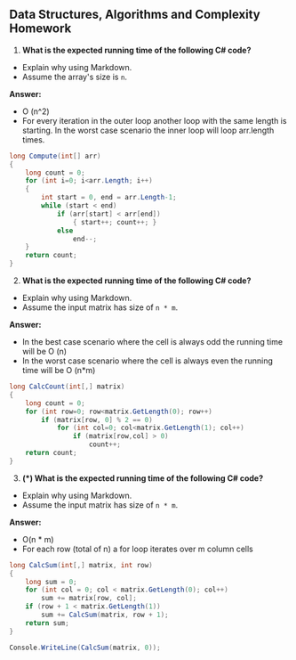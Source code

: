 ## Data Structures, Algorithms and Complexity Homework

1. **What is the expected running time of the following C# code?**
  - Explain why using Markdown.
  - Assume the array's size is `n`.
  
   **Answer:**
   - O (n^2)
   - For every iteration in the outer loop another loop with the same length is starting. In the worst case scenario the inner loop will loop arr.length times.
  ```cs
  long Compute(int[] arr)
  {
      long count = 0;
      for (int i=0; i<arr.Length; i++)
      {
          int start = 0, end = arr.Length-1;
          while (start < end)
              if (arr[start] < arr[end])
                  { start++; count++; }
              else 
                  end--;
      }
      return count;
  }
  ```

2. **What is the expected running time of the following C# code?**
  - Explain why using Markdown.
  - Assume the input matrix has size of `n * m`.

   **Answer:**
   - In the best case scenario where the cell is always odd the running time will be O (n)
   - In the worst case scenario where the cell is always even the running time will be O (n*m)
  ```cs
  long CalcCount(int[,] matrix)
  {
      long count = 0;
      for (int row=0; row<matrix.GetLength(0); row++)
          if (matrix[row, 0] % 2 == 0)
              for (int col=0; col<matrix.GetLength(1); col++)
                  if (matrix[row,col] > 0)
                      count++;
      return count;
  }
  ```

3. **(*) What is the expected running time of the following C# code?**
  - Explain why using Markdown.
  - Assume the input matrix has size of `n * m`.

  **Answer:**
  - O(n * m) 
  - For each row (total of n) a for loop iterates over m column cells
  ```cs
  long CalcSum(int[,] matrix, int row)
  {
      long sum = 0;
      for (int col = 0; col < matrix.GetLength(0); col++) 
          sum += matrix[row, col];
      if (row + 1 < matrix.GetLength(1)) 
          sum += CalcSum(matrix, row + 1);
      return sum;
  }
  
  Console.WriteLine(CalcSum(matrix, 0));
  ```